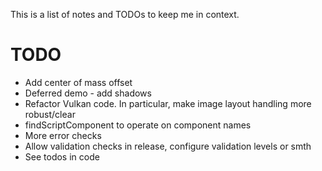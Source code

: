 This is a list of notes and TODOs to keep me in context.

# TODO

* Add center of mass offset
* Deferred demo - add shadows
* Refactor Vulkan code. In particular, make image layout handling more robust/clear
* findScriptComponent to operate on component names
* More error checks
* Allow validation checks in release, configure validation levels or smth
* See todos in code